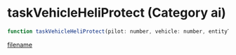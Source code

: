 # taskVehicleHeliProtect (Category ai)

```js
function taskVehicleHeliProtect(pilot: number, vehicle: number, entityToFollow: number, targetSpeed: number, p4: int, radius: number, altitude: int, p7: int): void
```

[filename](taskVehicleHeliProtect_m.md ':include')